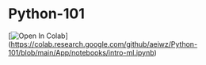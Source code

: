 # Python-101

[![Open In Colab](https://colab.research.google.com/assets/colab-badge.svg)]
(https://colab.research.google.com/github/aeiwz/Python-101/blob/main/App/notebooks/intro-ml.ipynb)